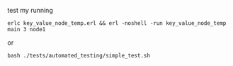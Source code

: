 test my running

	erlc key_value_node_temp.erl && erl -noshell -run key_value_node_temp main 3 node1

or

	bash ./tests/automated_testing/simple_test.sh